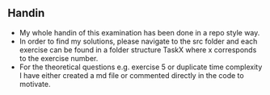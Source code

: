 ## Handin
- My whole handin of this examination has been done in a repo style way.
- In order to find my solutions, please navigate to the src folder and each exercise can be found in a folder structure TaskX where x corresponds to the exercise number.
- For the theoretical questions e.g. exercise 5 or duplicate time complexity I have either created a md file or commented directly in the code to motivate.
